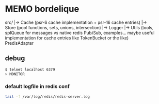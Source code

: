 # MEMO bordelique

src/
   |-> Cache     (psr-6 cache implementation + psr-16 cache entries)
   |-> Store     (pool functions, sets, unions, intersection)
   |-> Logger
   |-> Utils  (tools, splQueue for messages vs native redis Pub/Sub, examples... maybe useful implementation for cache entries like TokenBucket or the like)
   PredisAdapter


## debug
```bash
$ telnet localhost 6379
> MONITOR
```

### default logfile in redis conf
```bash
tail -f /var/log/redis/redis-server.log
```
